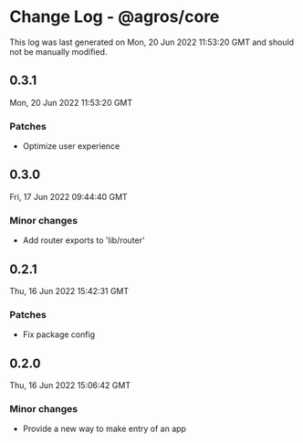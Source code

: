 # Change Log - @agros/core

This log was last generated on Mon, 20 Jun 2022 11:53:20 GMT and should not be manually modified.

## 0.3.1
Mon, 20 Jun 2022 11:53:20 GMT

### Patches

- Optimize user experience

## 0.3.0
Fri, 17 Jun 2022 09:44:40 GMT

### Minor changes

- Add router exports to 'lib/router'

## 0.2.1
Thu, 16 Jun 2022 15:42:31 GMT

### Patches

- Fix package config

## 0.2.0
Thu, 16 Jun 2022 15:06:42 GMT

### Minor changes

- Provide a new way to make entry of an app

